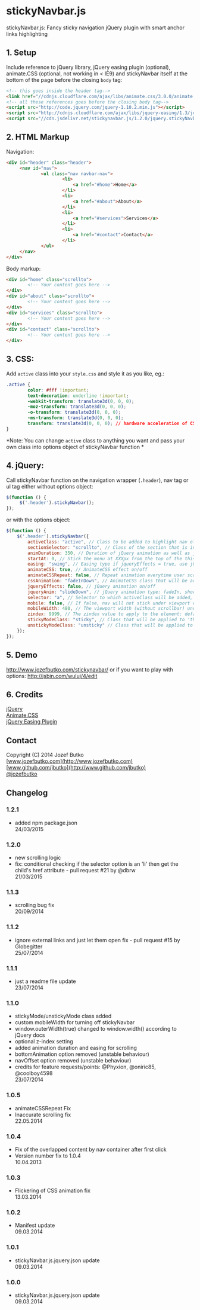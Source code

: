 # stickyNavbar.js
stickyNavbar.js: Fancy sticky navigation jQuery plugin with smart anchor links highlighting

## 1. Setup
Include reference to jQuery library, jQuery easing plugin (optional), animate.CSS (optional, not working in < IE9) and stickyNavbar itself at the bottom of the page before the closing `body` tag:

```html
<!-- this goes inside the header tag-->
<link href="//cdnjs.cloudflare.com/ajax/libs/animate.css/3.0.0/animate.min.css" rel="stylesheet" type="text/css">
<!-- all these references goes before the closing body tag-->
<script src="http://code.jquery.com/jquery-1.10.2.min.js"></script>
<script src="http://cdnjs.cloudflare.com/ajax/libs/jquery-easing/1.3/jquery.easing.min.js"></script>
<script src="//cdn.jsdelivr.net/stickynavbar.js/1.2.0/jquery.stickyNavbar.min.js"></script>
```

## 2. HTML Markup

Navigation:
```html
<div id="header" class="header">
	 <nav id="nav">
			 <ul class="nav navbar-nav">
					 <li>
						 <a href="#home">Home</a>
					 </li>
					 <li>
						 <a href="#about">About</a>
					 </li>
					 <li>
						 <a href="#services">Services</a>
					 </li>
					 <li>
						 <a href="#contact">Contact</a>
					 </li>
			 </ul>
	 </nav>
</div>
```

Body markup:
```html
<div id="home" class="scrollto">
		<!-- Your content goes here -->
</div>
<div id="about" class="scrollto">
		<!-- Your content goes here -->
</div>
<div id="services" class="scrollto">
		<!-- Your content goes here -->
</div>
<div id="contact" class="scrollto">
		<!-- Your content goes here -->
</div>
```

## 3. CSS:
Add `active` class into your `style.css` and style it as you like, eg.:
```css
.active {
		color: #fff !important;
		text-decoration: underline !important;
		-webkit-transform: translate3d(0, 0, 0);
		-moz-transform: translate3d(0, 0, 0);
		-o-transform: translate3d(0, 0, 0);
		-ms-transform: translate3d(0, 0, 0);
		transform: translate3d(0, 0, 0); // hardware acceleration of CSS animation
}
```
*Note: You can change `active` class to anything you want and pass your own class into options object of stickyNavbar function *

## 4. jQuery:
Call stickyNavbar function on the navigation wrapper (`.header`), nav tag or ul tag either without options object:
```javascript
$(function () {
	 $('.header').stickyNavbar();
});
```

or with the options object:
```javascript
$(function () {
	$('.header').stickyNavbar({
		activeClass: "active", // Class to be added to highlight nav elements
		sectionSelector: "scrollto", // Class of the section that is interconnected with nav links
		animDuration: 350, // Duration of jQuery animation as well as jQuery scrolling duration
		startAt: 0, // Stick the menu at XXXpx from the top of the this() (nav container)
		easing: "swing", // Easing type if jqueryEffects = true, use jQuery Easing plugin to extend easing types - gsgd.co.uk/sandbox/jquery/easing
		animateCSS: true, // AnimateCSS effect on/off
		animateCSSRepeat: false, // Repeat animation everytime user scrolls
		cssAnimation: "fadeInDown", // AnimateCSS class that will be added to selector
		jqueryEffects: false, // jQuery animation on/off
		jqueryAnim: "slideDown", // jQuery animation type: fadeIn, show or slideDown
		selector: "a", // Selector to which activeClass will be added, either "a" or "li"
		mobile: false, // If false, nav will not stick under viewport width of 480px (default) or user defined mobileWidth
		mobileWidth: 480, // The viewport width (without scrollbar) under which stickyNavbar will not be applied (due user usability on mobile)
		zindex: 9999, // The zindex value to apply to the element: default 9999, other option is "auto"
		stickyModeClass: "sticky", // Class that will be applied to 'this' in sticky mode
		unstickyModeClass: "unsticky" // Class that will be applied to 'this' in non-sticky mode
	});
});
```

## 5. Demo
http://www.jozefbutko.com/stickynavbar/ or if you want to play with options: http://jsbin.com/wuluj/4/edit

## 6. Credits
[jQuery](http://api.jquery.com/)<br>
[Animate.CSS](http://daneden.github.io/animate.css/)<br>
[jQuery Easing Plugin](http://gsgd.co.uk/sandbox/jquery/easing/)

## Contact
Copyright (C) 2014 Jozef Butko<br>
[www.jozefbutko.com](http://www.jozefbutko.com)<br>
[www.github.com/jbutko](http://www.github.com/jbutko)<br>
[@jozefbutko](http://www.twitter.com/jozefbutko)

## Changelog
### 1.2.1
- added npm package.json<br>
24/03/2015

### 1.2.0
- new scrolling logic<br>
- fix: conditional checking if the selector option is an 'li' then get the child's href attribute - pull request #21 by @dbrw<br>
21/03/2015

### 1.1.3
- scrolling bug fix<br>
20/09/2014

### 1.1.2
- ignore external links and just let them open fix - pull request #15 by Globegitter<br>
25/07/2014

### 1.1.1
- just a readme file update<br>
23/07/2014

### 1.1.0
- stickyMode/unstickyMode class added
- custom mobileWidth for turning off stickyNavbar
- window.outerWidth(true) changed to window.width() according to jQuery docs
- optional z-index setting
- added animation duration and easing for scrolling
- bottomAnimation option removed (unstable behaviour)
- navOffset option removed (unstable behaviour)
- credits for feature requests/points: @Phyxion, @oniric85, @coolboy4598<br>
23/07/2014

### 1.0.5
- animateCSSRepeat Fix<br>
- Inaccurate scrolling fix<br>
22.05.2014

### 1.0.4
- Fix of the overlapped content by nav container after first click<br>
- Version number fix to 1.0.4<br>
10.04.2013

### 1.0.3
- Flickering of CSS animation fix<br>
13.03.2014<br>

### 1.0.2
- Manifest update<br>
09.03.2014

### 1.0.1
- stickyNavbar.js.jquery.json update<br>
09.03.2014

### 1.0.0
- stickyNavbar.js.jquery.json update<br>
09.03.2014
